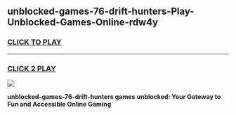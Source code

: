 
## unblocked-games-76-drift-hunters-Play-Unblocked-Games-Online-rdw4y
<h3>
<a href="https://premium76.site?title=unblocked-games-76-drift-hunters&ref=25A">CLICK TO PLAY</a></h3>
<hr>

<h3>
<a href="https://premium76.site?title=unblocked-games-76-drift-hunters&ref=25A">CLICK 2 PLAY</a>
  
</h3>

<a href="https://premium76.site?title=unblocked-games-76-drift-hunters&ref=25A"><img src="https://clearcache.store/games.png"></a>


**unblocked-games-76-drift-hunters games unblocked: Your Gateway to Fun and Accessible Online Gaming**

